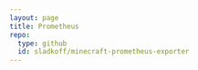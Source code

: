 ```yaml
---
layout: page
title: Prometheus
repo:
  type: github
  id: sladkoff/minecraft-prometheus-exporter
---
```


